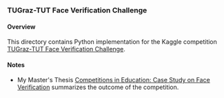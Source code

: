### TUGraz-TUT Face Verification Challenge

#### Overview
This directory contains Python implementation for the Kaggle competition [TUGraz-TUT Face Verification Challenge](https://inclass.kaggle.com/c/face-verification2).

#### Notes
* My Master's Thesis [Competitions in Education: Case Study on Face Verification](http://URN.fi/URN:NBN:fi:tty-201604203830) summarizes the outcome of the competition.
